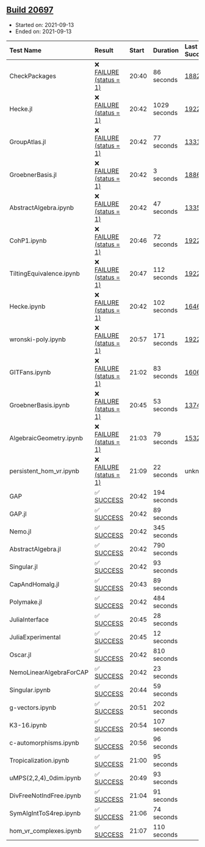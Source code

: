 ## [Build 20697](https://oscarci.mathematik.uni-kl.de/job/oscar/20697/)

* Started on: 2021-09-13
* Ended on: 2021-09-13

| Test Name    | Result | Start | Duration | Last Success | First Failure |
|:-------------|:-------|:------|:---------|:-------------|:--------------|
| CheckPackages | ❌ [FAILURE (status = 1)](https://oscarci.mathematik.uni-kl.de/job/oscar/20697/artifact/logs/build-20697/CheckPackages.log) | 20:40 | 86 seconds | [18822](https://oscarci.mathematik.uni-kl.de/job/oscar/18822/) | [18823](https://oscarci.mathematik.uni-kl.de/job/oscar/18823/) |
| Hecke.jl | ❌ [FAILURE (status = 1)](https://oscarci.mathematik.uni-kl.de/job/oscar/20697/artifact/logs/build-20697/Hecke.jl.log) | 20:42 | 1029 seconds | [19222](https://oscarci.mathematik.uni-kl.de/job/oscar/19222/) | [20152](https://oscarci.mathematik.uni-kl.de/job/oscar/20152/) |
| GroupAtlas.jl | ❌ [FAILURE (status = 1)](https://oscarci.mathematik.uni-kl.de/job/oscar/20697/artifact/logs/build-20697/GroupAtlas.jl.log) | 20:42 | 77 seconds | [13311](https://oscarci.mathematik.uni-kl.de/job/oscar/13311/) | [13312](https://oscarci.mathematik.uni-kl.de/job/oscar/13312/) |
| GroebnerBasis.jl | ❌ [FAILURE (status = 1)](https://oscarci.mathematik.uni-kl.de/job/oscar/20697/artifact/logs/build-20697/GroebnerBasis.jl.log) | 20:42 | 3 seconds | [18864](https://oscarci.mathematik.uni-kl.de/job/oscar/18864/) | [18865](https://oscarci.mathematik.uni-kl.de/job/oscar/18865/) |
| AbstractAlgebra.ipynb | ❌ [FAILURE (status = 1)](https://oscarci.mathematik.uni-kl.de/job/oscar/20697/artifact/logs/build-20697/AbstractAlgebra.ipynb.log) | 20:42 | 47 seconds | [13355](https://oscarci.mathematik.uni-kl.de/job/oscar/13355/) | [13356](https://oscarci.mathematik.uni-kl.de/job/oscar/13356/) |
| CohP1.ipynb | ❌ [FAILURE (status = 1)](https://oscarci.mathematik.uni-kl.de/job/oscar/20697/artifact/logs/build-20697/CohP1.ipynb.log) | 20:46 | 72 seconds | [19222](https://oscarci.mathematik.uni-kl.de/job/oscar/19222/) | [20152](https://oscarci.mathematik.uni-kl.de/job/oscar/20152/) |
| TiltingEquivalence.ipynb | ❌ [FAILURE (status = 1)](https://oscarci.mathematik.uni-kl.de/job/oscar/20697/artifact/logs/build-20697/TiltingEquivalence.ipynb.log) | 20:47 | 112 seconds | [19222](https://oscarci.mathematik.uni-kl.de/job/oscar/19222/) | [20152](https://oscarci.mathematik.uni-kl.de/job/oscar/20152/) |
| Hecke.ipynb | ❌ [FAILURE (status = 1)](https://oscarci.mathematik.uni-kl.de/job/oscar/20697/artifact/logs/build-20697/Hecke.ipynb.log) | 20:42 | 102 seconds | [16463](https://oscarci.mathematik.uni-kl.de/job/oscar/16463/) | [16464](https://oscarci.mathematik.uni-kl.de/job/oscar/16464/) |
| wronski-poly.ipynb | ❌ [FAILURE (status = 1)](https://oscarci.mathematik.uni-kl.de/job/oscar/20697/artifact/logs/build-20697/wronski-poly.ipynb.log) | 20:57 | 171 seconds | [19222](https://oscarci.mathematik.uni-kl.de/job/oscar/19222/) | [20152](https://oscarci.mathematik.uni-kl.de/job/oscar/20152/) |
| GITFans.ipynb | ❌ [FAILURE (status = 1)](https://oscarci.mathematik.uni-kl.de/job/oscar/20697/artifact/logs/build-20697/GITFans.ipynb.log) | 21:02 | 83 seconds | [16068](https://oscarci.mathematik.uni-kl.de/job/oscar/16068/) | [16069](https://oscarci.mathematik.uni-kl.de/job/oscar/16069/) |
| GroebnerBasis.ipynb | ❌ [FAILURE (status = 1)](https://oscarci.mathematik.uni-kl.de/job/oscar/20697/artifact/logs/build-20697/GroebnerBasis.ipynb.log) | 20:45 | 53 seconds | [13748](https://oscarci.mathematik.uni-kl.de/job/oscar/13748/) | [13749](https://oscarci.mathematik.uni-kl.de/job/oscar/13749/) |
| AlgebraicGeometry.ipynb | ❌ [FAILURE (status = 1)](https://oscarci.mathematik.uni-kl.de/job/oscar/20697/artifact/logs/build-20697/AlgebraicGeometry.ipynb.log) | 21:03 | 79 seconds | [15322](https://oscarci.mathematik.uni-kl.de/job/oscar/15322/) | [15323](https://oscarci.mathematik.uni-kl.de/job/oscar/15323/) |
| persistent_hom_vr.ipynb | ❌ [FAILURE (status = 1)](https://oscarci.mathematik.uni-kl.de/job/oscar/20697/artifact/logs/build-20697/persistent_hom_vr.ipynb.log) | 21:09 | 22 seconds | unknown | unknown |
| GAP | ✅ [SUCCESS](https://oscarci.mathematik.uni-kl.de/job/oscar/20697/artifact/logs/build-20697/GAP.log) | 20:42 | 194 seconds |  |  |
| GAP.jl | ✅ [SUCCESS](https://oscarci.mathematik.uni-kl.de/job/oscar/20697/artifact/logs/build-20697/GAP.jl.log) | 20:42 | 89 seconds |  |  |
| Nemo.jl | ✅ [SUCCESS](https://oscarci.mathematik.uni-kl.de/job/oscar/20697/artifact/logs/build-20697/Nemo.jl.log) | 20:42 | 345 seconds |  |  |
| AbstractAlgebra.jl | ✅ [SUCCESS](https://oscarci.mathematik.uni-kl.de/job/oscar/20697/artifact/logs/build-20697/AbstractAlgebra.jl.log) | 20:42 | 790 seconds |  |  |
| Singular.jl | ✅ [SUCCESS](https://oscarci.mathematik.uni-kl.de/job/oscar/20697/artifact/logs/build-20697/Singular.jl.log) | 20:42 | 93 seconds |  |  |
| CapAndHomalg.jl | ✅ [SUCCESS](https://oscarci.mathematik.uni-kl.de/job/oscar/20697/artifact/logs/build-20697/CapAndHomalg.jl.log) | 20:43 | 89 seconds |  |  |
| Polymake.jl | ✅ [SUCCESS](https://oscarci.mathematik.uni-kl.de/job/oscar/20697/artifact/logs/build-20697/Polymake.jl.log) | 20:42 | 484 seconds |  |  |
| JuliaInterface | ✅ [SUCCESS](https://oscarci.mathematik.uni-kl.de/job/oscar/20697/artifact/logs/build-20697/JuliaInterface.log) | 20:45 | 28 seconds |  |  |
| JuliaExperimental | ✅ [SUCCESS](https://oscarci.mathematik.uni-kl.de/job/oscar/20697/artifact/logs/build-20697/JuliaExperimental.log) | 20:45 | 12 seconds |  |  |
| Oscar.jl | ✅ [SUCCESS](https://oscarci.mathematik.uni-kl.de/job/oscar/20697/artifact/logs/build-20697/Oscar.jl.log) | 20:42 | 810 seconds |  |  |
| NemoLinearAlgebraForCAP | ✅ [SUCCESS](https://oscarci.mathematik.uni-kl.de/job/oscar/20697/artifact/logs/build-20697/NemoLinearAlgebraForCAP.log) | 20:42 | 23 seconds |  |  |
| Singular.ipynb | ✅ [SUCCESS](https://oscarci.mathematik.uni-kl.de/job/oscar/20697/artifact/logs/build-20697/Singular.ipynb.log) | 20:44 | 59 seconds |  |  |
| g-vectors.ipynb | ✅ [SUCCESS](https://oscarci.mathematik.uni-kl.de/job/oscar/20697/artifact/logs/build-20697/g-vectors.ipynb.log) | 20:51 | 202 seconds |  |  |
| K3-16.ipynb | ✅ [SUCCESS](https://oscarci.mathematik.uni-kl.de/job/oscar/20697/artifact/logs/build-20697/K3-16.ipynb.log) | 20:54 | 107 seconds |  |  |
| c-automorphisms.ipynb | ✅ [SUCCESS](https://oscarci.mathematik.uni-kl.de/job/oscar/20697/artifact/logs/build-20697/c-automorphisms.ipynb.log) | 20:56 | 96 seconds |  |  |
| Tropicalization.ipynb | ✅ [SUCCESS](https://oscarci.mathematik.uni-kl.de/job/oscar/20697/artifact/logs/build-20697/Tropicalization.ipynb.log) | 21:00 | 95 seconds |  |  |
| uMPS(2,2,4)_0dim.ipynb | ✅ [SUCCESS](https://oscarci.mathematik.uni-kl.de/job/oscar/20697/artifact/logs/build-20697/uMPS-2-2-4-_0dim.ipynb.log) | 20:49 | 93 seconds |  |  |
| DivFreeNotIndFree.ipynb | ✅ [SUCCESS](https://oscarci.mathematik.uni-kl.de/job/oscar/20697/artifact/logs/build-20697/DivFreeNotIndFree.ipynb.log) | 21:04 | 91 seconds |  |  |
| SymAlgIntToS4rep.ipynb | ✅ [SUCCESS](https://oscarci.mathematik.uni-kl.de/job/oscar/20697/artifact/logs/build-20697/SymAlgIntToS4rep.ipynb.log) | 21:06 | 74 seconds |  |  |
| hom_vr_complexes.ipynb | ✅ [SUCCESS](https://oscarci.mathematik.uni-kl.de/job/oscar/20697/artifact/logs/build-20697/hom_vr_complexes.ipynb.log) | 21:07 | 110 seconds |  |  |
